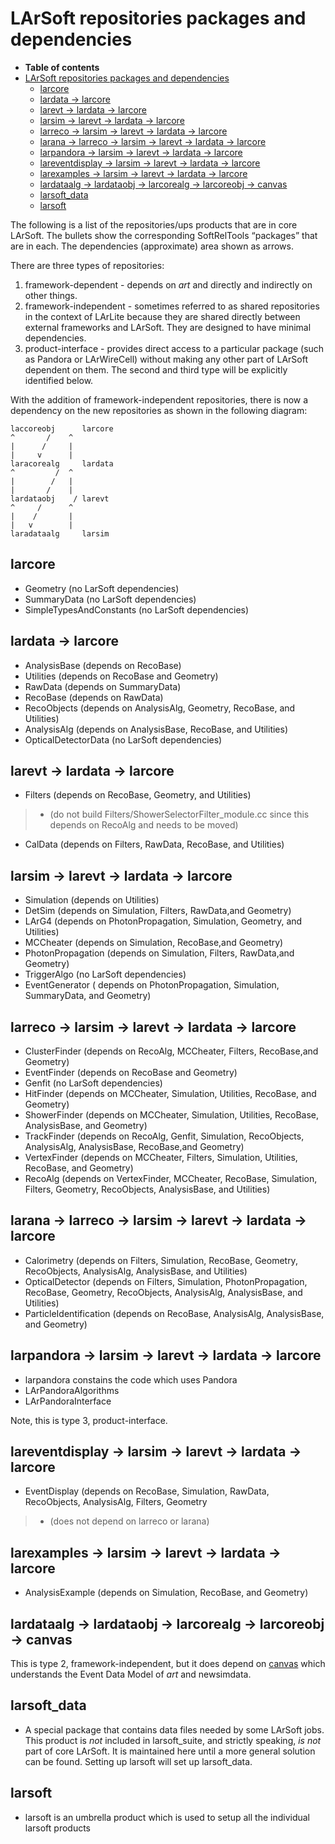 LArSoft repositories packages and dependencies
==================================================================================================

-   **Table of contents**
-   [LArSoft repositories packages and dependencies](#LArSoft-repositories-packages-and-dependencies)
    -   [larcore](#larcore)
    -   [lardata -\> larcore](#lardata-gt-larcore)
    -   [larevt -\> lardata -\> larcore](#larevt-gt-lardata-gt-larcore)
    -   [larsim -\> larevt -\> lardata -\> larcore](#larsim-gt-larevt-gt-lardata-gt-larcore)
    -   [larreco -\> larsim -\> larevt -\> lardata -\> larcore](#larreco-gt-larsim-gt-larevt-gt-lardata-gt-larcore)
    -   [larana -\> larreco -\> larsim -\> larevt -\> lardata -\> larcore](#larana-gt-larreco-gt-larsim-gt-larevt-gt-lardata-gt-larcore)
    -   [larpandora -\> larsim -\> larevt -\> lardata -\> larcore](#larpandora-gt-larsim-gt-larevt-gt-lardata-gt-larcore)
    -   [lareventdisplay -\> larsim -\> larevt -\> lardata -\> larcore](#lareventdisplay-gt-larsim-gt-larevt-gt-lardata-gt-larcore)
    -   [larexamples -\> larsim -\> larevt -\> lardata -\> larcore](#larexamples-gt-larsim-gt-larevt-gt-lardata-gt-larcore)
    -   [lardataalg -\> lardataobj -\> larcorealg -\> larcoreobj -\> canvas](#lardataalg-gt-lardataobj-gt-larcorealg-gt-larcoreobj-gt-canvas)
    -   [larsoft\_data](#larsoft_data)
    -   [larsoft](#larsoft)

The following is a list of the repositories/ups products that are in core LArSoft. The bullets show the corresponding SoftRelTools “packages” that are in each. The dependencies (approximate) area shown as arrows.

There are three types of repositories:

1.  framework-dependent - depends on *art* and directly and indirectly on other things.
2.  framework-independent - sometimes referred to as shared repositories in the context of LArLite because they are shared directly between external frameworks and LArSoft. They are designed to have minimal dependencies.
3.  product-interface - provides direct access to a particular package (such as Pandora or LArWireCell) without making any other part of LArSoft dependent on them.
    The second and third type will be explicitly identified below.

With the addition of framework-independent repositories, there is now a dependency on the new repositories as shown in the following diagram:


    laccoreobj      larcore
    ^       /    ^
    |      /     |
    |     v      |
    laracorealg     lardata
    ^         /  ^
    |        /   |
    |       /    |
    lardataobj    / larevt
    ^     /      ^
    |    /       |
    |   v        |
    laradataalg     larsim

larcore
--------------------

-   Geometry (no LarSoft dependencies)
-   SummaryData (no LarSoft dependencies)
-   SimpleTypesAndConstants (no LarSoft dependencies)

lardata -\> larcore
-------------------------------------------

-   AnalysisBase (depends on RecoBase)
-   Utilities (depends on RecoBase and Geometry)
-   RawData (depends on SummaryData)
-   RecoBase (depends on RawData)
-   RecoObjects (depends on AnalysisAlg, Geometry, RecoBase, and Utilities)
-   AnalysisAlg (depends on AnalysisBase, RecoBase, and Utilities)
-   OpticalDetectorData (no LarSoft dependencies)

larevt -\> lardata -\> larcore
----------------------------------------------------------------

-   Filters (depends on RecoBase, Geometry, and Utilities)

> -   (do not build Filters/ShowerSelectorFilter\_module.cc since this depends on RecoAlg and needs to be moved)

-   CalData (depends on Filters, RawData, RecoBase, and Utilities)

larsim -\> larevt -\> lardata -\> larcore
-------------------------------------------------------------------------------------

-   Simulation (depends on Utilities)
-   DetSim (depends on Simulation, Filters, RawData,and Geometry)
-   LArG4 (depends on PhotonPropagation, Simulation, Geometry, and Utilities)
-   MCCheater (depends on Simulation, RecoBase,and Geometry)
-   PhotonPropagation (depends on Simulation, Filters, RawData,and Geometry)
-   TriggerAlgo (no LarSoft dependencies)
-   EventGenerator ( depends on PhotonPropagation, Simulation, SummaryData, and Geometry)

larreco -\> larsim -\> larevt -\> lardata -\> larcore
------------------------------------------------------------------------------------------------------------

-   ClusterFinder (depends on RecoAlg, MCCheater, Filters, RecoBase,and Geometry)
-   EventFinder (depends on RecoBase and Geometry)
-   Genfit (no LarSoft dependencies)
-   HitFinder (depends on MCCheater, Simulation, Utilities, RecoBase, and Geometry)
-   ShowerFinder (depends on MCCheater, Simulation, Utilities, RecoBase, AnalysisBase, and Geometry)
-   TrackFinder (depends on RecoAlg, Genfit, Simulation, RecoObjects, AnalysisAlg, AnalysisBase, RecoBase,and Geometry)
-   VertexFinder (depends on MCCheater, Filters, Simulation, Utilities, RecoBase, and Geometry)
-   RecoAlg (depends on VertexFinder, MCCheater, RecoBase, Simulation, Filters, Geometry, RecoObjects, AnalysisBase, and Utilities)

larana -\> larreco -\> larsim -\> larevt -\> lardata -\> larcore
---------------------------------------------------------------------------------------------------------------------------------

-   Calorimetry (depends on Filters, Simulation, RecoBase, Geometry, RecoObjects, AnalysisAlg, AnalysisBase, and Utilities)
-   OpticalDetector (depends on Filters, Simulation, PhotonPropagation, RecoBase, Geometry, RecoObjects, AnalysisAlg, AnalysisBase, and Utilities)
-   ParticleIdentification (depends on RecoBase, AnalysisAlg, AnalysisBase, and Geometry)

larpandora -\> larsim -\> larevt -\> lardata -\> larcore
------------------------------------------------------------------------------------------------------------------

-   larpandora constains the code which uses Pandora
-   LArPandoraAlgorithms
-   LArPandoraInterface

Note, this is type 3, product-interface.

lareventdisplay -\> larsim -\> larevt -\> lardata -\> larcore
----------------------------------------------------------------------------------------------------------------------------

-   EventDisplay (depends on RecoBase, Simulation, RawData, RecoObjects, AnalysisAlg, Filters, Geometry

> -   (does not depend on larreco or larana)

larexamples -\> larsim -\> larevt -\> lardata -\> larcore
--------------------------------------------------------------------------------------------------------------------

-   AnalysisExample (depends on Simulation, RecoBase, and Geometry)

lardataalg -\> lardataobj -\> larcorealg -\> larcoreobj -\> canvas
--------------------------------------------------------------------------------------------------------------------------------------

This is type 2, framework-independent, but it does depend on [canvas](https://cdcvs.fnal.gov/redmine/projects/canvas/wiki) which understands the Event Data Model of *art* and newsimdata.

larsoft\_data
-------------------------------

-   A special package that contains data files needed by some LArSoft jobs. This product is *not*
     included in larsoft\_suite, and strictly speaking, *is not* part of core LArSoft. It is maintained
     here until a more general solution can be found. Setting up larsoft will set up larsoft\_data.

larsoft
--------------------

-   larsoft is an umbrella product which is used to setup all the individual larsoft products
